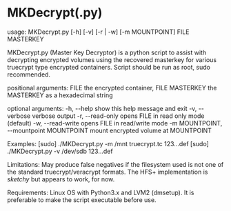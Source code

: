 # MKDecrypt(.py)


usage: MKDecrypt.py [-h] [-v] [-r | -w] [-m MOUNTPOINT] FILE MASTERKEY

MKDecrypt.py (Master Key Decryptor) is a python script to assist with
decrypting encrypted volumes using the recovered masterkey for various
truecrypt type encrypted containers. Script should be run as root,
sudo recommended.

positional arguments:
  FILE                  the encrypted container, FILE
  MASTERKEY             the MASTERKEY as a hexadecimal string

optional arguments:
  -h, --help            show this help message and exit
  -v, --verbose         verbose output
  -r, --read-only       opens FILE in read only mode (default)
  -w, --read-write      opens FILE in read/write mode
  -m MOUNTPOINT, --mountpoint MOUNTPOINT
                        mount encrypted volume at MOUNTPOINT

Examples: [sudo] ./MKDecrypt.py -m /mnt truecrypt.tc 123...def
          [sudo] ./MKDecrypt.py -v /dev/sdb 123...def


Limitations: May produce false negatives if the filesystem used is not
one of the standard truecrypt/veracrypt formats.  The HFS+
implementation is _sketchy_ but appears to work, for now.

Requirements:  Linux OS with Python3.x and LVM2 (dmsetup).  It is
preferable to make the script executable before use.
